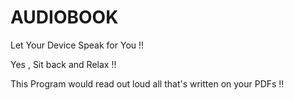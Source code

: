 # AUDIOBOOK
Let Your Device Speak for You !! 

Yes , Sit back and Relax !!

This Program would read out loud all that's written on your PDFs !!
